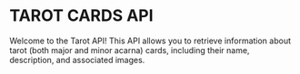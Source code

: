 # TAROT CARDS API

Welcome to the Tarot API! This API allows you to retrieve information about tarot (both major and minor acarna) cards, including their name, description, and associated images.
